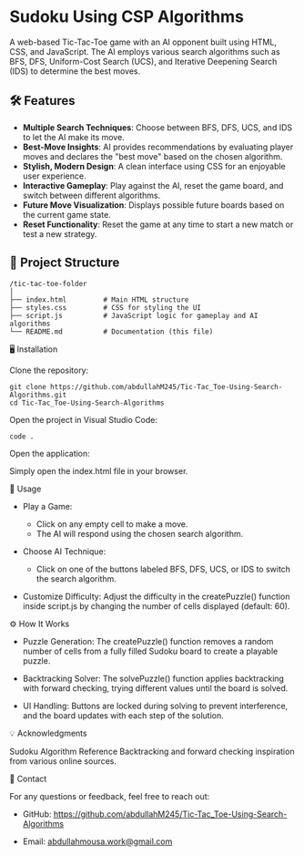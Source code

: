 # Sudoku Using CSP Algorithms
A web-based Tic-Tac-Toe game with an AI opponent built using HTML, CSS, and JavaScript. The AI employs various search algorithms such as BFS, DFS, Uniform-Cost Search (UCS), and Iterative Deepening Search (IDS) to determine the best moves.

## 🛠️ Features
- **Multiple Search Techniques**: Choose between BFS, DFS, UCS, and IDS to let the AI make its move.
- **Best-Move Insights**: AI provides recommendations by evaluating player moves and declares the "best move" based on the chosen algorithm.
- **Stylish, Modern Design**: A clean interface using CSS for an enjoyable user experience.
- **Interactive Gameplay**: Play against the AI, reset the game board, and switch between different algorithms.
- **Future Move Visualization**: Displays possible future boards based on the current game state.
- **Reset Functionality**: Reset the game at any time to start a new match or test a new strategy.

## 📂 Project Structure

    /tic-tac-toe-folder
    │
    ├── index.html         # Main HTML structure
    ├── styles.css         # CSS for styling the UI
    ├── script.js          # JavaScript logic for gameplay and AI algorithms
    └── README.md          # Documentation (this file)



🖥️ Installation

Clone the repository:

    git clone https://github.com/abdullahM245/Tic-Tac_Toe-Using-Search-Algorithms.git
    cd Tic-Tac_Toe-Using-Search-Algorithms


Open the project in Visual Studio Code:

    code .

Open the application:

   Simply open the index.html file in your browser.

    
🔑 Usage

- Play a Game:
   - Click on any empty cell to make a move.
   - The AI will respond using the chosen search algorithm.
    
- Choose AI Technique:
  - Click on one of the buttons labeled BFS, DFS, UCS, or IDS to switch the search algorithm.

- Customize Difficulty:
    Adjust the difficulty in the createPuzzle() function inside script.js by changing the number of cells displayed (default: 60).


⚙️ How It Works

- Puzzle Generation:
    The createPuzzle() function removes a random number of cells from a fully filled Sudoku board to create a playable puzzle.

- Backtracking Solver:
    The solvePuzzle() function applies backtracking with forward checking, trying different values until the board is solved.

- UI Handling:
    Buttons are locked during solving to prevent interference, and the board updates with each step of the solution.



💡 Acknowledgments

Sudoku Algorithm Reference
Backtracking and forward checking inspiration from various online sources.


📧 Contact

For any questions or feedback, feel free to reach out:

- GitHub: https://github.com/abdullahM245/Tic-Tac_Toe-Using-Search-Algorithms

- Email: abdullahmousa.work@gmail.com
